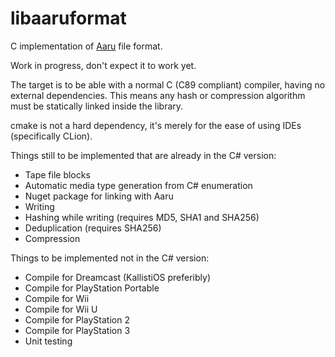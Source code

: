 # libaaruformat
C implementation of [Aaru](https://www.github.com/aaru-dps/Aaru) file format.

Work in progress, don't expect it to work yet.

The target is to be able with a normal C (C89 compliant) compiler, having no external dependencies.
This means any hash or compression algorithm must be statically linked inside the library.

cmake is not a hard dependency, it's merely for the ease of using IDEs (specifically CLion).

Things still to be implemented that are already in the C# version:
- Tape file blocks
- Automatic media type generation from C# enumeration
- Nuget package for linking with Aaru
- Writing
- Hashing while writing (requires MD5, SHA1 and SHA256)
- Deduplication (requires SHA256)
- Compression

Things to be implemented not in the C# version:
- Compile for Dreamcast (KallistiOS preferibly)
- Compile for PlayStation Portable
- Compile for Wii
- Compile for Wii U
- Compile for PlayStation 2
- Compile for PlayStation 3
- Unit testing